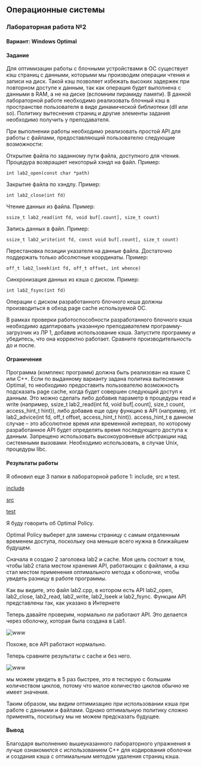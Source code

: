 ## Операционные системы 
### Лабораторная работа №2
#### Вариант: Windows Optimal </br>
#### Задание </br>
Для оптимизации работы с блочными устройствами в ОС существует кэш страниц с данными, которыми мы производим операции чтения и записи на диск. Такой кэш позволяет избежать высоких задержек при повторном доступе к данным, так как операция будет выполнена с данными в RAM, а не на диске (вспомним пирамиду памяти).
В данной лабораторной работе необходимо реализовать блочный кэш в пространстве пользователя в виде динамической библиотеки (dll или so). Политику вытеснения страниц и другие элементы задания необходимо получить у преподавателя.

При выполнении работы необходимо реализовать простой API для работы с файлами, предоставляющий пользователю следующие возможности:

Открытие файла по заданному пути файла, доступного для чтения. Процедура возвращает некоторый хэндл на файл. Пример: 

```int lab2_open(const char *path)``` </br>

Закрытие файла по хэндлу. Пример:

```int lab2_close(int fd)```</br>

Чтение данных из файла. Пример:

```ssize_t lab2_read(int fd, void buf[.count], size_t count)```</br>

Запись данных в файл. Пример:

```ssize_t lab2_write(int fd, const void buf[.count], size_t count)```</br>

Перестановка позиции указателя на данные файла. Достаточно поддержать только абсолютные координаты. Пример:

```​​​​​​​off_t lab2_lseek(int fd, off_t offset, int whence)```</br>

Синхронизация данных из кэша с диском. Пример:

```int lab2_fsync(int fd)```</br>

Операции с диском разработанного блочного кеша должны производиться в обход page cache используемой ОС.

В рамках проверки работоспособности разработанного блочного кэша необходимо адаптировать указанную преподавателем программу-загрузчик из ЛР 1, добавив использование кэша. Запустите программу и убедитесь, что она корректно работает. Сравните производительность до и после.

#### Ограничения
Программа (комплекс программ) должна быть реализован на языке C или C++.
Если по выданному варианту задана политика вытеснения Optimal, то необходимо предоставить пользователю возможность подсказать page cache, когда будет совершен следующий доступ к данным. Это можно сделать либо добавив параметр в процедуры read и write (например, ssize_t lab2_read(int fd, void buf[.count], size_t count, access_hint_t hint)), либо добавив еще одну функцию в API (например, int lab2_advice(int fd, off_t offset, access_hint_t hint)). access_hint_t в данном случае – это абсолютное время или временной интервал, по которому разработанное API будет определять время последующего доступа к данным.
Запрещено использовать высокоуровневые абстракции над системными вызовами. Необходимо использовать, в случае Unix, процедуры libc.
#### Результаты работы

Я обновил еще 3 папки в лабораторной работе 1: include, src и test.

[include](https://github.com/DuongAng/OS-lab2/tree/main/source/include)

[src](https://github.com/DuongAng/OS-lab2/tree/main/source/src)

[test](https://github.com/DuongAng/OS-lab2/tree/main/source/test)

Я буду говорить об Optimal Policy.

Optimal Policy выберет для замены страницу с самым отдаленным временем доступа, поскольку она меньше всего нужна в ближайшем будущем.

Сначала я создаю 2 заголовка lab2 и cache. Моя цель состоит в том, чтобы lab2 стала местом хранения API, работающих с файлами, а кэш стал местом применения оптимального метода к оболочке, чтобы увидеть разницу в работе программы.

Как вы видите, это файл lab2.cpp, в котором есть API lab2_open, lab2_close, lab2_read, lab2_write, lab2_lseek и lab2_fsync. Функции API представлены так, как указано в Интернете

Теперь давайте проверим, нормально ли работают API. Это делается через оболочку, которая была создана в Lab1.

![www](images/lab2/1.png)

Похоже, все API работают нормально.

Теперь сравните результаты с cache и без него.

![www](images/lab2/2.png)


мы можем увидеть в 5 раз быстрее, это я тестирую с большим количеством циклов, потому что малое количество циклов обычно не имеет значения.

Таким образом, мы видим оптимизацию при использовании кэша при работе с данными и файлами. Однако оптимальную политику сложно применять, поскольку мы не можем предсказать будущее.


#### Вывод

Благодаря выполнению вышеуказанного лабораторного упражнения я лучше ознакомился с использованием C++ для кодирования оболочки и создания кэша с оптимальным методом удаления страниц кэша.
